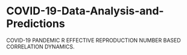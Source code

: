 # COVID-19-Data-Analysis-and-Predictions
COVID-19 PANDEMIC R EFFECTIVE REPRODUCTION NUMBER BASED CORRELATION DYNAMICS. 
